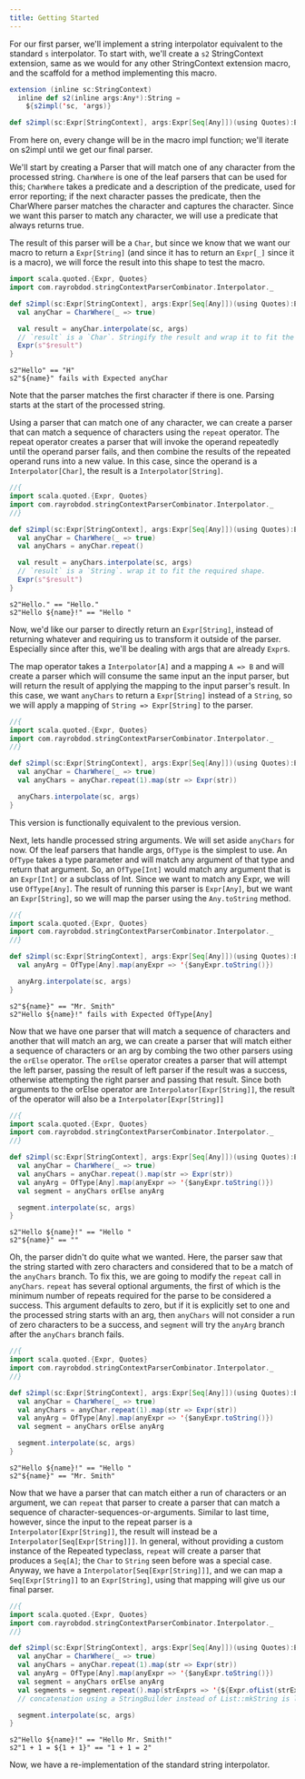 ```yaml
---
title: Getting Started
---
```


For our first parser, we'll implement a string interpolator equivalent to the standard `s` interpolator. To start with,
we'll create a `s2` StringContext extension, same as we would for any other StringContext extension macro, and the
scaffold for a method implementing this macro.

```scala sc:nocompile
extension (inline sc:StringContext)
  inline def s2(inline args:Any*):String =
    ${s2impl('sc, 'args)}

def s2impl(sc:Expr[StringContext], args:Expr[Seq[Any]])(using Quotes):Expr[String] = ???
```

From here on, every change will be in the macro impl function; we'll iterate on s2impl until we get our final parser.

We'll start by creating a Parser that will match one of any character from the processed string. `CharWhere` is one of
the leaf parsers that can be used for this; `CharWhere` takes a predicate and a description of the predicate, used for
error reporting; if the next character passes the predicate, then the CharWhere parser matches the character and
captures the character. Since we want this parser to match any character, we will use a predicate that always returns
true.

The result of this parser will be a `Char`, but since we know that we want our macro to return a `Expr[String]` (and
since it has to return an `Expr[_]` since it is a macro), we will force the result into this shape to test the macro.

```scala
import scala.quoted.{Expr, Quotes}
import com.rayrobdod.stringContextParserCombinator.Interpolator._

def s2impl(sc:Expr[StringContext], args:Expr[Seq[Any]])(using Quotes):Expr[String] = {
  val anyChar = CharWhere(_ => true)

  val result = anyChar.interpolate(sc, args)
  // `result` is a `Char`. Stringify the result and wrap it to fit the required shape.
  Expr(s"$result")
}
```

```
s2"Hello" == "H"
s2"${name}" fails with Expected anyChar
```

Note that the parser matches the first character if there is one. Parsing starts at the start of the processed string.

Using a parser that can match one of any character, we can create a parser that can match a sequence of characters using
the `repeat` operator. The repeat operator creates a parser that will invoke the operand repeatedly until the operand
parser fails, and then combine the results of the repeated operand runs into a new value. In this case, since the
operand is a `Interpolator[Char]`, the result is a `Interpolator[String]`.

```scala
//{
import scala.quoted.{Expr, Quotes}
import com.rayrobdod.stringContextParserCombinator.Interpolator._
//}

def s2impl(sc:Expr[StringContext], args:Expr[Seq[Any]])(using Quotes):Expr[String] = {
  val anyChar = CharWhere(_ => true)
  val anyChars = anyChar.repeat()

  val result = anyChars.interpolate(sc, args)
  // `result` is a `String`. wrap it to fit the required shape.
  Expr(s"$result")
}
```

```
s2"Hello." == "Hello."
s2"Hello ${name}!" == "Hello "
```

Now, we'd like our parser to directly return an `Expr[String]`, instead of returning whatever and requiring us to
transform it outside of the parser. Especially since after this, we'll be dealing with args that are already `Expr`s.

The map operator takes a `Interpolator[A]` and a mapping `A => B` and will create a parser which will consume the same input
an the input parser, but will return the result of applying the mapping to the input parser's result. In this case, we
want `anyChars` to return a `Expr[String]` instead of a `String`, so we will apply a mapping of `String => Expr[String]`
to the parser.

```scala
//{
import scala.quoted.{Expr, Quotes}
import com.rayrobdod.stringContextParserCombinator.Interpolator._
//}

def s2impl(sc:Expr[StringContext], args:Expr[Seq[Any]])(using Quotes):Expr[String] = {
  val anyChar = CharWhere(_ => true)
  val anyChars = anyChar.repeat(1).map(str => Expr(str))

  anyChars.interpolate(sc, args)
}
```

This version is functionally equivalent to the previous version.

Next, lets handle processed string arguments. We will set aside `anyChars` for now. Of the leaf parsers that handle
args, `OfType` is the simplest to use. An `OfType` takes a type parameter and will match any argument of that type and
return that argument. So, an `OfType[Int]` would match any argument that is an `Expr[Int]` or a subclass of Int. Since
we want to match any Expr, we will use `OfType[Any]`. The result of running this parser is `Expr[Any]`, but we want an
`Expr[String]`, so we will map the parser using the `Any.toString` method.

```scala
//{
import scala.quoted.{Expr, Quotes}
import com.rayrobdod.stringContextParserCombinator.Interpolator._
//}

def s2impl(sc:Expr[StringContext], args:Expr[Seq[Any]])(using Quotes):Expr[String] = {
  val anyArg = OfType[Any].map(anyExpr => '{$anyExpr.toString()})

  anyArg.interpolate(sc, args)
}
```

```
s2"${name}" == "Mr. Smith"
s2"Hello ${name}!" fails with Expected OfType[Any]
```

Now that we have one parser that will match a sequence of characters and another that will match an arg, we can create a
parser that will match either a sequence of characters or an arg by combing the two other parsers using the `orElse`
operator. The `orElse` operator creates a parser that will attempt the left parser, passing the result of left parser if
the result was a success, otherwise attempting the right parser and passing that result. Since both arguments to the
orElse operator are `Interpolator[Expr[String]]`, the result of the operator will also be a `Interpolator[Expr[String]]`

```scala
//{
import scala.quoted.{Expr, Quotes}
import com.rayrobdod.stringContextParserCombinator.Interpolator._
//}

def s2impl(sc:Expr[StringContext], args:Expr[Seq[Any]])(using Quotes):Expr[String] = {
  val anyChar = CharWhere(_ => true)
  val anyChars = anyChar.repeat().map(str => Expr(str))
  val anyArg = OfType[Any].map(anyExpr => '{$anyExpr.toString()})
  val segment = anyChars orElse anyArg

  segment.interpolate(sc, args)
}
```

```
s2"Hello ${name}!" == "Hello "
s2"${name}" == ""
```

Oh, the parser didn't do quite what we wanted. Here, the parser saw that the string started with zero characters and
considered that to be a match of the `anyChars` branch. To fix this, we are going to modify the `repeat` call in
`anyChars`. `repeat` has several optional arguments, the first of which is the minimum number of repeats required for
the parse to be considered a success. This argument defaults to zero, but if it is explicitly set to one and the
processed string starts with an arg, then `anyChars` will not consider a run of zero characters to be a success, and
`segment` will try the `anyArg` branch after the `anyChars` branch fails.

```scala
//{
import scala.quoted.{Expr, Quotes}
import com.rayrobdod.stringContextParserCombinator.Interpolator._
//}

def s2impl(sc:Expr[StringContext], args:Expr[Seq[Any]])(using Quotes):Expr[String] = {
  val anyChar = CharWhere(_ => true)
  val anyChars = anyChar.repeat(1).map(str => Expr(str))
  val anyArg = OfType[Any].map(anyExpr => '{$anyExpr.toString()})
  val segment = anyChars orElse anyArg

  segment.interpolate(sc, args)
}
```

```
s2"Hello ${name}!" == "Hello "
s2"${name}" == "Mr. Smith"
```

Now that we have a parser that can match either a run of characters or an argument, we can `repeat` that parser to
create a parser that can match a sequence of character-sequences-or-arguments. Similar to last time, however, since the
input to the repeat parser is a `Interpolator[Expr[String]]`, the result will instead be a `Interpolator[Seq[Expr[String]]]`. In
general, without providing a custom instance of the Repeated typeclass, `repeat` will create a parser that produces a
`Seq[A]`; the `Char` to `String` seen before was a special case. Anyway, we have a `Interpolator[Seq[Expr[String]]]`, and we
can map a `Seq[Expr[String]]` to an `Expr[String]`, using that mapping will give us our final parser.

```scala
//{
import scala.quoted.{Expr, Quotes}
import com.rayrobdod.stringContextParserCombinator.Interpolator._
//}

def s2impl(sc:Expr[StringContext], args:Expr[Seq[Any]])(using Quotes):Expr[String] = {
  val anyChar = CharWhere(_ => true)
  val anyChars = anyChar.repeat(1).map(str => Expr(str))
  val anyArg = OfType[Any].map(anyExpr => '{$anyExpr.toString()})
  val segment = anyChars orElse anyArg
  val segments = segment.repeat().map(strExprs => '{${Expr.ofList(strExprs)}.mkString})
  // concatenation using a StringBuilder instead of List::mkString is left as an exercise for the reader

  segment.interpolate(sc, args)
}
```

```
s2"Hello ${name}!" == "Hello Mr. Smith!"
s2"1 + 1 = ${1 + 1}" == "1 + 1 = 2"
```

Now, we have a re-implementation of the standard string interpolator.
